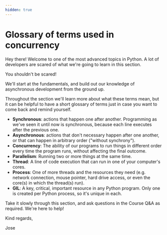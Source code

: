 ```yaml
---
hidden: true
---
```


# Glossary of terms used in concurrency

Hey there! Welcome to one of the most advanced topics in Python. A lot of developers are scared of what we're going to learn in this section.

You shouldn't be scared!

We'll start at the fundamentals, and build out our knowledge of asynchronous development from the ground up.

Throughout the section we'll learn more about what these terms mean, but it can be helpful to have a short glossary of terms just in case you want to come back and remind yourself.

- **Synchronous**: actions that happen one after another. Programming as we've seen it until now is synchronous, because each line executes after the previous one.
- **Asynchronous**: actions that don't necessary happen after one another, or that can happen in arbitrary order ("without synchrony").
- **Concurrency**: The ability of our programs to run things in different order every time the program runs, without affecting the final outcome.
- **Parallelism**: Running two or more things at the same time.
- **Thread**: A line of code execution that can run in one of your computer's cores.
- **Process**: One of more threads and the resources they need (e.g. network connection, mouse pointer, hard drive access, or even the core(s) in which the thread(s) run).
- **GIL**: A key, critical, important resource in any Python program. Only one is created per Python process, so it's unique in each.

Take it slowly through this section, and ask questions in the Course Q&A as required. We're here to help!

Kind regards,

Jose